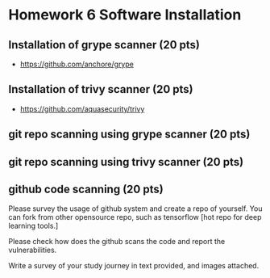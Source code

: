 # Homework 6 Software Installation

## Installation of grype scanner (20 pts)

- https://github.com/anchore/grype

## Installation of trivy scanner (20 pts)

- https://github.com/aquasecurity/trivy

## git repo scanning using grype scanner (20 pts)

## git repo scanning using trivy scanner (20 pts)

## github code scanning (20 pts)

Please survey the usage of github system and create a repo of yourself. You can fork from other opensource repo, such as tensorflow [hot repo for deep learning tools.]

Please check how does the github scans the code and report the vulnerabilities.

Write a survey of your study journey in text provided, and images attached.
